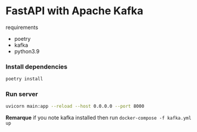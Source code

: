 # FastAPI with Apache Kafka

requirements

- poetry
- kafka
- python3.9

### Install dependencies

```bash
poetry install
```

### Run server

```bash
uvicorn main:app --reload --host 0.0.0.0 --port 8000
```

**Remarque** if you note kafka installed then run `docker-compose -f kafka.yml up`
